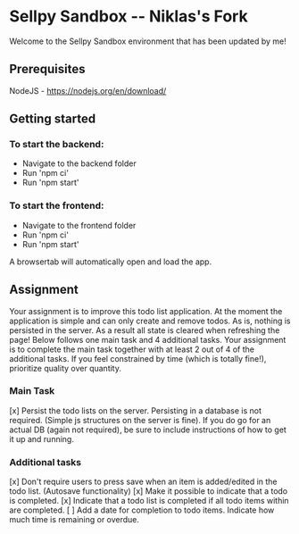 # Sellpy Sandbox -- Niklas's Fork

Welcome to the Sellpy Sandbox environment
that has been updated by me!

## Prerequisites

NodeJS - https://nodejs.org/en/download/

## Getting started

### To start the backend:

- Navigate to the backend folder
- Run 'npm ci'
- Run 'npm start'

### To start the frontend:

- Navigate to the frontend folder
- Run 'npm ci'
- Run 'npm start'

A browsertab will automatically open and load the app.

## Assignment

Your assignment is to improve this todo list application. At the moment the application is simple and can only create and remove todos.
As is, nothing is persisted in the server. As a result all state is cleared when refreshing the page!
Below follows one main task and 4 additional tasks. Your assignment is to complete the main task together with at least 2 out of 4 of the additional tasks.
If you feel constrained by time (which is totally fine!), prioritize quality over quantity.

### Main Task

[x] Persist the todo lists on the server. Persisting in a database is not required. (Simple js structures on the server is fine). If you do go for an actual DB (again not required), be sure to include instructions of how to get it up and running.

### Additional tasks

[x] Don't require users to press save when an item is added/edited in the todo list. (Autosave functionality)
[x] Make it possible to indicate that a todo is completed.
[x] Indicate that a todo list is completed if all todo items within are completed.
[ ] Add a date for completion to todo items. Indicate how much time is remaining or overdue.
